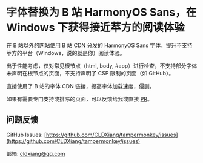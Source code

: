 # 字体替换为 B 站 HarmonyOS Sans，在 Windows 下获得接近苹方的阅读体验

在 B 站以外的网站使用 B 站 CDN 分发的 HarmonyOS Sans 字体，提升不支持苹方的平台（Windows，说的就是你）阅读体验。

出于性能考虑，仅对常见根节点（html, body, #app）进行检查，不支持部分字体未声明在根节点的页面，不支持声明了 CSP 限制的页面（如 GitHub）。

直接使用了 B 站的字体 CDN 链接，提高字体加载速度，侵删。

如果有需要专门支持或排除的页面，可以反馈给我或直接 [PR](https://github.com/CLDXiang/tampermonkey/pulls)。

## 问题反馈

GitHub Issues: [https://github.com/CLDXiang/tampermonkey/issues](https://github.com/CLDXiang/tampermonkey/issues)

邮箱: <cldxiang@qq.com>
